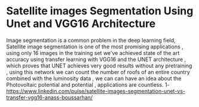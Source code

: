 # Satellite images Segmentation Using Unet and VGG16 Architecture
Image segmentation is a common problem in the deep learning field, Satellite image segmentation is one of the most promising applications , using only 16 images in the training set we've achieved state of the art accuracy using transfer learning with VGG16 and the UNET architecture , which proves that UNET achieves very good results without any pretraining , using this network we can count the number of roofs of an entire country combined with the luminosity data , we can can have an idea about the Photovoltaic potential and potential , applications are countless.
1-https://www.linkedin.com/pulse/satellite-images-segmentation-unet-vs-transfer-vgg16-anass-boussarhan/
